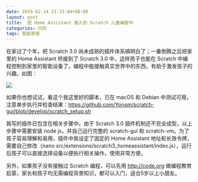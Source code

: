 ```yaml
---
date: 2019-02-14 21:33:04+08:00
layout: post
title:  把 Home Assistant 接入到 Scratch 儿童编程中
categories: 代码
tags: 智能家居
---
```


在家过了个年，把 Scratch 3.0 尚未成熟的插件体系搞明白了；一番倒腾之后把家里的 Home Assistant 桥接到了 Scratch 3.0 中，这样孩子也能在 Scratch 中编程控制到家里的智能设备了。编程中能接触真实世界中的东西，有助于激发孩子的兴趣。如图：

![](https://bbs.hassbian.com/data/attachment/forum/201902/14/212637tg6g6cro9d56g0c0.png)

如果你也想试试，看这个我这里好的脚本，已在 macOS 和 Debian 中测试可用，注意单步执行并检查结果：https://github.com/Yonsm/scratch-gui/blob/develop/scratch_setup.sh

我写的插件已包含在相关步骤中。由于 Scratch 3.0 插件机制还不完全成型，以上步骤中需要安装 node js，并自己运行完整的 scratch-gui 和 scratch-vm。为了孩子容易理解和易用，插件中我设定了固定的 Home Assistant 地址和长效令牌，需要自己修改（nano src/extensions/scratch3_homeassistant/index.js），运行后孩子可以直接选择设备以便执行相关操作，使用非常方便。

另外，如果孩子没有接触过 Scratch 编程，可以先用 http://code.org 做编程教育启蒙，家长和孩子均无需编程背景知识，都可以入门，适合5岁以上小朋友。
